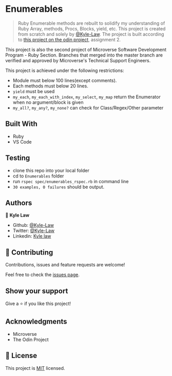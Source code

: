 # Enumerables

> Ruby Enumerable methods are rebuilt to solidify my understanding of Ruby Array, methods, Procs, Blocks, yield, etc. This project is created from scratch and solely by [@Kyle-Law](https://github.com/Kyle-Law). The project is built according to [this project on the odin project](https://www.theodinproject.com/courses/ruby-programming/lessons/advanced-building-blocks), assignment 2.

This project is also the second project of Microverse Software Development Program - Ruby Section. Branches that merged into the master branch are verified and approved by Microverse's Technical Support Engineers.

This project is achieved under the following restrictions:
- Module must below 100 lines(except comments).
- Each methods must below 20 lines.
- `yield` must be used
- `my_each`, `my_each_with_index`, `my_select`, `my_map` return the Enumerator when no argument/block is given
- `my_all?`, `my_any?`, `my_none?` can check for Class/Regex/Other parameter

## Built With

- Ruby
- VS Code

## Testing
- clone this repo into your local folder
- cd to `Enumerables` folder
- run `rspec spec/enumerables_rspec.rb` in command line
- `30 examples, 0 failures` should be output.

## Authors

👤 **Kyle Law**

- Github: [@Kyle-Law](https://github.com/Kyle-Law)
- Twitter: [@Kyle-Law](https://twitter.com/ZhunKhing)
- Linkedin: [Kyle law](https://www.linkedin.com/in/kyle-lawzhunkhing/)

## 🤝 Contributing

Contributions, issues and feature requests are welcome!

Feel free to check the [issues page](https://github.com/Kyle-Law/Enumerables/issues).

## Show your support

Give a ⭐️ if you like this project!

## Acknowledgments

- Microverse
- The Odin Project

## 📝 License

This project is [MIT](https://github.com/Kyle-Law/Enumerables/blob/master/LICENSE) licensed.
